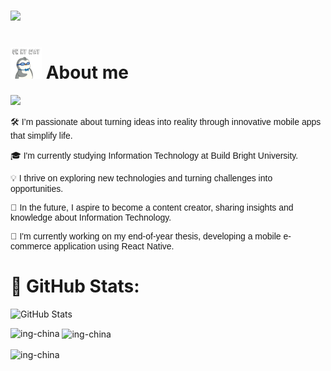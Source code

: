 <h3>
    <img src="https://readme-typing-svg.herokuapp.com/?font=Righteous&size=35&width=600&height=60&duration=5000&lines=Hello+There!;+My+name+is+China;+I'm+a+mobile+application+developer!" />
</h3>

# <img src="assets/gif/walking-ready.gif" alt="walking gif" width="50"/> About me

[![](https://visitcount.itsvg.in/api?id=Ing-China&icon=0&color=0)](https://visitcount.itsvg.in)

<p style="font-family: Arial, sans-serif;">
    🛠️ I’m passionate about turning ideas into reality through innovative mobile apps that simplify life.
</p>
<p style="font-family: Arial, sans-serif;">
    🎓 I'm currently studying Information Technology at Build Bright University.
</p>
<p style="font-family: Arial, sans-serif;">
    💡 I thrive on exploring new technologies and turning challenges into opportunities.
</p>
<p style="font-family: Arial, sans-serif;">
    🎥 In the future, I aspire to become a content creator, sharing insights and knowledge about Information Technology.
</p>
<p style="font-family: Arial, sans-serif;">
    🔭 I'm currently working on my end-of-year thesis, developing a mobile e-commerce application using React Native.
</p>

# 🚀 GitHub Stats:

<div>
    <img src="https://github-readme-stats.vercel.app/api?username=Ing-China&theme=dark&hide_border=false&include_all_commits=false&count_private=false" alt="GitHub Stats" />
</div>

<p><img align="left" src="https://github-readme-stats.vercel.app/api/top-langs?username=ing-china&show_icons=true&locale=en&layout=compact" alt="ing-china" /></p>

<p>&nbsp;<img align="center" src="https://github-readme-stats.vercel.app/api?username=ing-china&show_icons=true&locale=en" alt="ing-china" /></p>

<p><img align="center" src="https://github-readme-streak-stats.herokuapp.com/?user=ing-china&" alt="ing-china" /></p>
